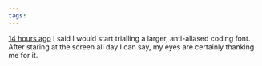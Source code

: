 ```yaml
---
tags: 
---
```


[14 hours ago](/twitter/391) I said I would start trialling a larger, anti-aliased coding font. After staring at the screen all day I can say, my eyes are certainly thanking me for it.
